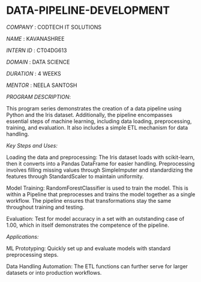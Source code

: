 # DATA-PIPELINE-DEVELOPMENT

*COMPANY* : CODTECH IT SOLUTIONS

*NAME* : KAVANASHREE

*INTERN ID* : CT04DG613

*DOMAIN* : DATA SCIENCE

*DURATION* : 4 WEEKS

*MENTOR* : NEELA SANTOSH

*PROGRAM DESCRIPTION*:

This program series demonstrates the creation of a data pipeline using Python and the Iris dataset. Additionally, the pipeline encompasses essential steps of machine learning, including data loading, preprocessing, training, and evaluation. It also includes a simple ETL mechanism for data handling.

*Key Steps and Uses:*  

Loading the data and preprocessing:
The Iris dataset loads with scikit-learn, then it converts into a Pandas DataFrame for easier handling.
Preprocessing involves filling missing values through SimpleImputer and standardizing the features through StandardScaler to maintain uniformity.

Model Training:
RandomForestClassifier is used to train the model. This is within a Pipeline that preprocesses and trains the model together as a single workflow.
The pipeline ensures that transformations stay the same throughout training and testing.

Evaluation:
Test for model accuracy in a set with an outstanding case of 1.00, which in itself demonstrates the competence of the pipeline.



*Applications:*  

ML Prototyping: Quickly set up and evaluate models with standard preprocessing steps.

Data Handling Automation: The ETL functions can further serve for larger datasets or into production workflows.
